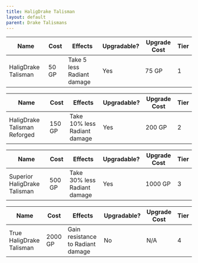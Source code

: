 ```yaml
---
title: HaligDrake Talisman
layout: default
parent: Drake Talismans
---
```



| Name                | Cost  | Effects                    | Upgradable? | Upgrade Cost | Tier |
| ------------------- | ----- | -------------------------- | ----------- | ------------ | ---- |
| HaligDrake Talisman | 50 GP | Take 5 less Radiant damage | Yes         | 75 GP        | 1    |

| Name                         | Cost   | Effects                      | Upgradable? | Upgrade Cost | Tier |
| ---------------------------- | ------ | ---------------------------- | ----------- | ------------ | ---- |
| HaligDrake Talisman Reforged | 150 GP | Take 10% less Radiant damage | Yes         | 200 GP       | 2    |

| Name                         | Cost   | Effects                      | Upgradable? | Upgrade Cost | Tier |
| ---------------------------- | ------ | ---------------------------- | ----------- | ------------ | ---- |
| Superior HaligDrake Talisman | 500 GP | Take 30% less Radiant damage | Yes         | 1000 GP      | 3    |

| Name                     | Cost    | Effects                           | Upgradable? | Upgrade Cost | Tier |
| ------------------------ | ------- | --------------------------------- | ----------- | ------------ | ---- |
| True HaligDrake Talisman | 2000 GP | Gain resistance to Radiant damage | No          | N/A          | 4    |
